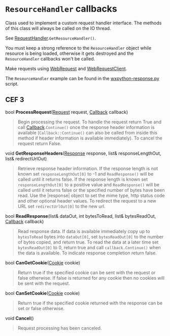 # `ResourceHandler` callbacks #

Class used to implement a custom request handler interface. The methods of this class will always be called on the IO thread.

See [RequestHandler](RequestHandler).`GetResourceHandler()`.

You must keep a strong reference to the `ResourceHandler` object while resource is being loaded, otherwise it gets destroyed and the `ResourceHandler` callbacks won't be called.

Make requests using [WebRequest](WebRequest) and [WebRequestClient](WebRequestClient).

The `ResourceHandler` example can be found in the [wxpython-response.py](../blob/master/cefpython/cef3/linux/binaries_64bit/wxpython-response.py) script.

## CEF 3 ##

bool **ProcessRequest**([Request](Request) request, [Callback](Callback) callback)

> Begin processing the request. To handle the request return True and call
> [Callback](Callback).`Continue()` once the response header information is available
> (`Callback::Continue()` can also be called from inside this method if
> header information is available immediately). To cancel the request return
> False.


void **GetResponseHeaders**([Response](Response) response, list& responseLengthOut, list& redirectUrlOut)

> Retrieve response header information. If the response length is not known
> set `responseLengthOut[0]` to -1 and `ReadResponse()` will be called until it
> returns false. If the response length is known set `responseLengthOut[0]`
> to a positive value and `ReadResponse()` will be called until it returns
> false or the specified number of bytes have been read. Use the |response|
> object to set the mime type, http status code and other optional header
> values. To redirect the request to a new URL set `redirectUrlOut[0]` to the new url.


bool **ReadResponse**(list& dataOut, int bytesToRead, list& bytesReadOut, [Callback](Callback) callback)

> Read response data. If data is available immediately copy up to
> `bytesToRead` bytes into `dataOut[0]`, set `bytesReadOut[0]` to the number of
> bytes copied, and return true. To read the data at a later time set
> `bytesReadOut[0]` to 0, return true and call `callback.Continue()` when the
> data is available. To indicate response completion return false.


bool **CanGetCookie**([Cookie](Cookie) cookie)

> Return true if the specified cookie can be sent with the request or false
> otherwise. If false is returned for any cookie then no cookies will be sent
> with the request.

bool **CanSetCookie**([Cookie](Cookie) cookie)

> Return true if the specified cookie returned with the response can be set
> or false otherwise.

void **Cancel**()

> Request processing has been canceled.